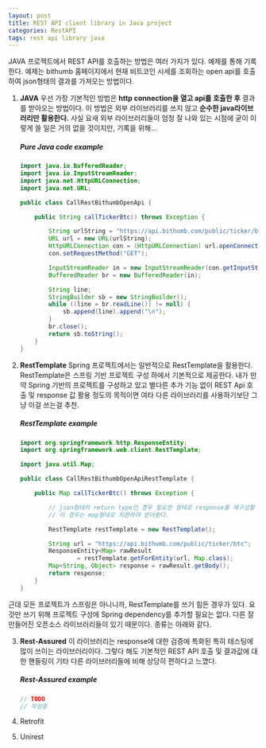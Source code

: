 ```yaml
---
layout: post
title: REST API client library in Java project
categories: RestAPI
tags: rest api library java
---
```


JAVA 프로젝트에서 REST API를 호출하는 방법은 여러 가지가 있다. 예제를 통해 기록한다. 예제는 bithumb 홈페이지에서 현재 비트코인 시세를 조회하는 open api를 호출하여 json형태의 결과를 가져오는 방법이다.

1. **JAVA**
우선 가장 기본적인 방법은 **http connection을 열고 api를 호출한 후** 결과를 받아오는 방법이다. 이 방법은 외부 라이브러리를 쓰지 않고 **순수한 java라이브러리만 활용한다.** 사실 요새 외부 라이브러리들이 엄청 잘 나와 있는 시점에 굳이 이렇게 쓸 일은 거의 없을 것이지만, 기록을 위해...

    ##### Pure Java code example
    ~~~java
    import java.io.BufferedReader;
    import java.io.InputStreamReader;
    import java.net.HttpURLConnection;
    import java.net.URL;

    public class CallRestBithumbOpenApi {

        public String callTickerBtc() throws Exception {

            String urlString = "https://api.bithumb.com/public/ticker/btc";
            URL url = new URL(urlString);
            HttpURLConnection con = (HttpURLConnection) url.openConnection();
            con.setRequestMethod("GET");

            InputStreamReader in = new InputStreamReader(con.getInputStream(), "utf-8")
            BufferedReader br = new BufferedReader(in);

            String line;
            StringBuilder sb = new StringBuilder();
            while ((line = br.readLine()) != null) {
                sb.append(line).append("\n");
            }
            br.close();
            return sb.toString();
        }
    }
    ~~~

2. **RestTemplate**
Spring 프로젝트에서는 일반적으로 RestTemplate을 활용한다. RestTemplate은 스프링 기반 프로젝트 구성 하에서 기본적으로 제공한다. 내가 만약 Spring 기반의 프로젝트를 구성하고 있고 별다른 추가 기능 없이 REST Api 호출 및 response 값 활용 정도의 목적이면 여타 다른 라이브러리를 사용하기보단 그냥 이걸 쓰는걸 추천.

    ##### RestTemplate example
    ~~~java
    import org.springframework.http.ResponseEntity;
    import org.springframework.web.client.RestTemplate;

    import java.util.Map;

    public class CallRestBithumbOpenApiRestTemplate {

        public Map callTickerBtc() throws Exception {

            // json형태의 return type인 경우 필요한 형태로 response를 재구성할 수 있다.
            // 이 경우는 map형태로 치환하여 받아왔다.

            RestTemplate restTemplate = new RestTemplate();

            String url = "https://api.bithumb.com/public/ticker/btc";
            ResponseEntity<Map> rawResult
                    = restTemplate.getForEntity(url, Map.class);
            Map<String, Object> response = rawResult.getBody();
            return response;
        }
    }
    ~~~

근데 모든 프로젝트가 스프링은 아니니까, RestTemplate를 쓰기 힘든 경우가 있다. 요것만 쓰기 위해 프로젝트 구성에 Spring dependency를 추가할 필요는 없다. 다른 잘 만들어진 오픈소스 라이브러리들이 있기 때문이다. 종류는 아래와 같다.

3. **Rest-Assured**
이 라이브러리는 response에 대한 검증에 특화된 특히 테스팅에 많이 쓰이는 라이브러리이다. 그렇다 해도 기본적인 REST API 호출 및 결과값에 대한 핸들링이 기타 다른 라이브러리들에 비해 상당히 편하다고 느꼈다.
    ##### Rest-Assured example
    ~~~java
    // TODO
    // 작성중
    ~~~


4. Retrofit

5. Unirest

